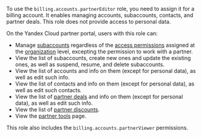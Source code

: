 To use the `billing.accounts.partnerEditor` role, you need to assign it for a billing account. It enables managing accounts, subaccounts, contacts, and partner deals. This role does not provide access to personal data.

On the Yandex Cloud partner portal, users with this role can:
* Manage [subaccounts](../../../partner/terms.md#sub-account) regardless of the [access permissions](../../../iam/concepts/access-control/index.md) assigned at the [organization](../../../overview/roles-and-resources.md) level, excepting the permission to work with a partner.
* View the list of subaccounts, create new ones and update the existing ones, as well as suspend, resume, and delete subaccounts.
* View the list of accounts and info on them (except for personal data), as well as edit such info.
* View the list of contacts and info on them (except for personal data), as well as edit such contacts.
* View the list of [partner deals](../../../partner/terms.md#deal-reg) and info on them (except for personal data), as well as edit such info.
* View the list of [partner discounts](../../../partner/portal.md#premium).
* View the [partner tools](../../../partner/program/var-tools.md) page.

This role also includes the `billing.accounts.partnerViewer` permissions.